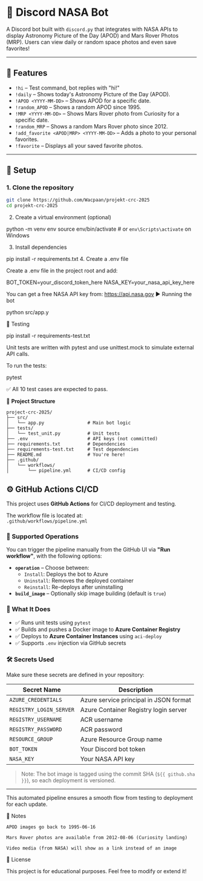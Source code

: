 # 🤖 Discord NASA Bot

A Discord bot built with `discord.py` that integrates with NASA APIs to display Astronomy Picture of the Day (APOD) and Mars Rover Photos (MRP). Users can view daily or random space photos and even save favorites!

---

## 🚀 Features

- `!hi` – Test command, bot replies with "hi!"
- `!daily` – Shows today's Astronomy Picture of the Day (APOD).
- `!APOD <YYYY-MM-DD>` – Shows APOD for a specific date.
- `!random_APOD` – Shows a random APOD since 1995.
- `!MRP <YYYY-MM-DD>` – Shows Mars Rover photo from Curiosity for a specific date.
- `!random_MRP` – Shows a random Mars Rover photo since 2012.
- `!add_favorite <APOD|MRP> <YYYY-MM-DD>` – Adds a photo to your personal favorites.
- `!favorite` – Displays all your saved favorite photos.

---

## 🔧 Setup

### 1. Clone the repository

```bash
git clone https://github.com/Wacpaan/projekt-crc-2025
cd projekt-crc-2025
```
2. Create a virtual environment (optional)

python -m venv env
source env/bin/activate  # or `env\Scripts\activate` on Windows

3. Install dependencies

pip install -r requirements.txt
4. Create a .env file

Create a .env file in the project root and add:

BOT_TOKEN=your_discord_token_here
NASA_KEY=your_nasa_api_key_here

You can get a free NASA API key from: https://api.nasa.gov
▶️ Running the bot

python src/app.y

🧪 Testing

pip install -r requirements-test.txt

Unit tests are written with pytest and use unittest.mock to simulate external API calls.

To run the tests:

pytest

✅ All 10 test cases are expected to pass.


📁 **Project Structure**

```
project-crc-2025/
├── src/
│   └── app.py                # Main bot logic
├── tests/
│   └── test_unit.py          # Unit tests
├── .env                      # API keys (not committed)
├── requirements.txt          # Dependencies
├── requirements-test.txt     # Test dependencies
├── README.md                 # You're here!
├── .github/
│   └── workflows/
│       └── pipeline.yml      # CI/CD config
```


## ⚙️ GitHub Actions CI/CD

This project uses **GitHub Actions** for CI/CD deployment and testing.

The workflow file is located at:  
`.github/workflows/pipeline.yml`

### 🔁 Supported Operations

You can trigger the pipeline manually from the GitHub UI via **"Run workflow"**, with the following options:

- **`operation`** – Choose between:
  - `Install`: Deploys the bot to Azure
  - `Uninstall`: Removes the deployed container
  - `Reinstall`: Re-deploys after uninstalling
- **`build_image`** – Optionally skip image building (default is `true`)

### 🧪 What It Does

- ✅ Runs unit tests using `pytest`
- ✅ Builds and pushes a Docker image to **Azure Container Registry**
- ✅ Deploys to **Azure Container Instances** using `aci-deploy`
- ✅ Supports `.env` injection via GitHub secrets

### 🛠️ Secrets Used

Make sure these secrets are defined in your repository:

| Secret Name             | Description                               |
|------------------------|-------------------------------------------|
| `AZURE_CREDENTIALS`    | Azure service principal in JSON format     |
| `REGISTRY_LOGIN_SERVER`| Azure Container Registry login server      |
| `REGISTRY_USERNAME`    | ACR username                               |
| `REGISTRY_PASSWORD`    | ACR password                               |
| `RESOURCE_GROUP`        | Azure Resource Group name                 |
| `BOT_TOKEN`            | Your Discord bot token                     |
| `NASA_KEY`             | Your NASA API key                          |

> Note: The bot image is tagged using the commit SHA (`${{ github.sha }}`), so each deployment is versioned.

---

This automated pipeline ensures a smooth flow from testing to deployment for each update.




📌 Notes

    APOD images go back to 1995-06-16

    Mars Rover photos are available from 2012-08-06 (Curiosity landing)

    Video media (from NASA) will show as a link instead of an image

📜 License

This project is for educational purposes. Feel free to modify or extend it!
